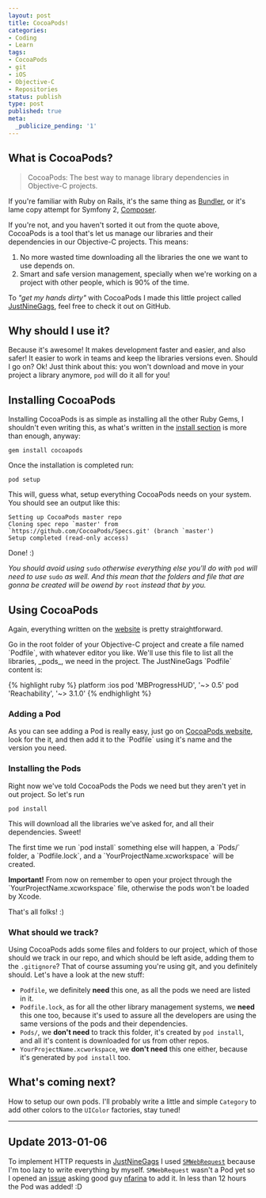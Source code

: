 ```yaml
---
layout: post
title: CocoaPods!
categories:
- Coding
- Learn
tags:
- CocoaPods
- git
- iOS
- Objective-C
- Repositories
status: publish
type: post
published: true
meta:
  _publicize_pending: '1'
---
```


<h2>What is CocoaPods?</h2>

>CocoaPods: The best way to manage library dependencies in Objective-C projects.

<p>If you're familiar with Ruby on Rails, it's the same thing as <a href="http://gembundler.com/">Bundler</a>, or it's lame copy attempt for Symfony 2, <a href="http://getcomposer.org/">Composer</a>.</p>

<p>If you're not, and you haven't sorted it out from the quote above, CocoaPods is a tool that's let us manage our libraries and their dependencies in our Objective-C projects. This means:</p>

<ol>
<li>No more wasted time downloading all the libraries the one we want to use depends on.</li>
<li>Smart and safe version management, specially when we're working on a project with other people, which is 90% of the time.</li>
</ol>

<p>To <i>"get my hands dirty"</i> with CocoaPods I made this little project called <a href="https://github.com/mokagio/justninegags">JustNineGags</a>, feel free to check it out on GitHub.</p>

<h2>Why should I use it?</h2>

<p>Because it's awesome! It makes development faster and easier, and also safer! It easier to work in teams and keep the libraries versions even. Should I go on? Ok! Just think about this: you won't download and move in your project a library anymore, <code>pod</code> will do it all for you!</p>

<h2>Installing CocoaPods</h2>

<p>Installing CocoaPods is as simple as installing all the other Ruby Gems, I shouldn't even writing this, as what's written in the <a href="http://cocoapods.org/#install">install section</a> is more than enough, anyway:</p>

<p><code>gem install cocoapods</code></p>

<p>Once the installation is completed run:</p>

<p><code>pod setup</code><p>

<p>This will, guess what, setup everything CocoaPods needs on your system. You should see an output like this:</p>

	Setting up CocoaPods master repo
	Cloning spec repo `master' from `https://github.com/CocoaPods/Specs.git' (branch `master')
	Setup completed (read-only access)
        
<p>Done! :)</p>

<p><i>You should avoid using </i><code>sudo</code><i> otherwise everything else you'll do with </i><code>pod</code><i> will need to use </i><code>sudo</code><i> as well. And this mean that the folders and file that are gonna be created will be owend by </i><code>root</code><i> instead that by you.</i></p>

<h2>Using CocoaPods</h2>

<p>Again, everything written on the <a href="http://cocoapods.org/#get_started">website</a> is pretty straightforward.</p>

<p>Go in the root folder of your Objective-C project and create a file named `Podfile`, with whatever editor you like. We'll use this file to list all the libraries, _pods_, we need in the project. The JustNineGags `Podfile` content is:</p>

{% highlight ruby %}
	platform :ios
	pod 'MBProgressHUD', '~> 0.5'
	pod 'Reachability',  '~> 3.1.0'
{% endhighlight %}

<h3>Adding a Pod</h3>

<p>As you can see adding a Pod is really easy, just go on <a href="http://cocoapods.org">CocoaPods website</a>, look for the it, and then add it to the `Podfile` using it's name and the version you need.</p>

<h3>Installing the Pods</h3>

<p>Right now we've told CocoaPods the Pods we need but they aren't yet in out project. So let's run</p>

<p><code>pod install</p></code>
    
<p>This will download all the libraries we've asked for, and all their dependencies. Sweet!</p>

<p>The first time we run `pod install` something else will happen, a `Pods/` folder, a `Podfile.lock`, and a `YourProjectName.xcworkspace` will be created.</p>

<p><b>Important!</b> From now on remember to open your project through the `YourProjectName.xcworkspace` file, otherwise the pods won't be loaded by Xcode.</p>

<p>That's all folks! :)</p>

<h3>What should we track?</h3>

<p>Using CocoaPods adds some files and folders to our project, which of those should we track in our repo, and which should be left aside, adding them to the <code>.gitignore</code>? That of course assuming you're using git, and you definitely should. Let's have a look at the new stuff:</p>

<p><ul>
<li><code>Podfile</code>, we definitely <b>need</b> this one, as all the pods we need are listed in it.</li>
<li><code>Podfile.lock</code>, as for all the other library management systems, we <b>need</b> this one too, because it's used to assure all the developers are using the same versions of the pods and their dependencies.</li>
<li><code>Pods/</code>, we <b>don't need</b> to track this folder, it's created by <code>pod install</code>, and all it's content is downloaded for us from other repos.</li>
<li><code>YourProjectName.xcworkspace</code>, we <b>don't need</b> this one either, because it's generated by <code>pod install</code> too.</li>
</ul></p>


<h2>What's coming next?</h2>

<p>How to setup our own pods. I'll probably write a little and simple <code>Category</code> to add other colors to the <code>UIColor</code> factories, stay tuned!</p>

---
<h2>Update 2013-01-06</h2>

<p>To implement HTTP requests in <a href="https://github.com/mokagio/justninegags">JustNineGags</a> I used <code><a href="https://github.com/nfarina/webrequest">SMWebRequest</a></code> because I'm too lazy to write everything by myself. <code>SMWebRequest</code> wasn't a Pod yet so I opened an <a href="https://github.com/nfarina/webrequest/issues/7">issue</a> asking good guy <a href="https://twitter.com/nfarina">nfarina</a> to add it. In less than 12 hours the Pod was added! :D</p>
